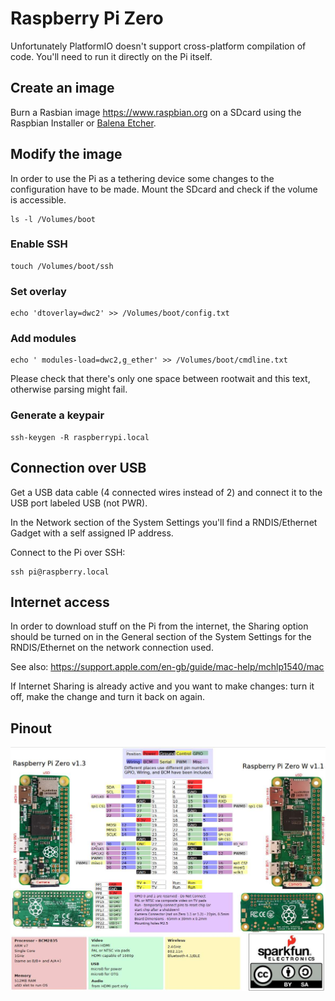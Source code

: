 # Raspberry Pi Zero

Unfortunately PlatformIO doesn't support cross-platform compilation of code. You'll need to run it directly on the Pi itself.

## Create an image

Burn a Rasbian image https://www.raspbian.org on a SDcard using the Raspbian Installer or [Balena Etcher](https://www.balena.io/etcher).

## Modify the image

In order to use the Pi as a tethering device some changes to the configuration have to be made. Mount the SDcard and check if the volume is accessible.

```shell
ls -l /Volumes/boot
```

### Enable SSH

```shell
touch /Volumes/boot/ssh
```

### Set overlay

```shell
echo 'dtoverlay=dwc2' >> /Volumes/boot/config.txt
```

### Add modules

```shell
echo ' modules-load=dwc2,g_ether' >> /Volumes/boot/cmdline.txt
```

Please check that there's only one space between rootwait and this text, otherwise parsing might fail.

### Generate a keypair

```shell
ssh-keygen -R raspberrypi.local
```

## Connection over USB

Get a USB data cable (4 connected wires instead of 2) and connect it to the USB port labeled USB (not PWR).

In the Network section of the System Settings you'll find a RNDIS/Ethernet Gadget with a self assigned IP address.

Connect to the Pi over SSH:

```shell
ssh pi@raspberry.local
```

## Internet access

In order to download stuff on the Pi from the internet, the Sharing option should be turned on in the General section of the System Settings for the RNDIS/Ethernet on the network connection used.

See also: https://support.apple.com/en-gb/guide/mac-help/mchlp1540/mac

If Internet Sharing is already active and you want to make changes: turn it off, make the change and turn it back on again.

## Pinout

![Raspberry Pi Zero (W) Pinout](raspberry-pi-zero-w-pinout.jpg)
